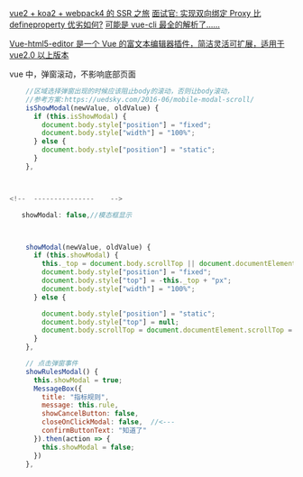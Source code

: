 [vue2 + koa2 + webpack4 的 SSR 之旅](https://juejin.im/post/5ab7bfe3f265da237b220e1e)
[面试官: 实现双向绑定 Proxy 比 defineproperty 优劣如何?](https://juejin.im/post/5acd0c8a6fb9a028da7cdfaf)
[可能是 vue-cli 最全的解析了……](https://juejin.im/post/5b2872516fb9a00e8626e34f#heading-1)

[Vue-html5-editor 是一个 Vue 的富文本编辑器插件，简洁灵活可扩展，适用于 vue2.0 以上版本](https://github.com/PeakTai/vue-html5-editor)

vue 中，弹窗滚动，不影响底部页面

```js
    //区域选择弹窗出现的时候应该阻止body的滚动，否则让body滚动，
    //参考方案:https://uedsky.com/2016-06/mobile-modal-scroll/
    isShowModal(newValue, oldValue) {
      if (this.isShowModal) {
        document.body.style["position"] = "fixed";
        document.body.style["width"] = "100%";
      } else {
        document.body.style["position"] = "static";
      }
    },



<!--  ---------------    -->

   showModal: false,//模态框显示 



    showModal(newValue, oldValue) {
      if (this.showModal) {
        this._top = document.body.scrollTop || document.documentElement.scrollTop
        document.body.style["position"] = "fixed";
        document.body.style["top"] = -this._top + "px";
        document.body.style["width"] = "100%";
      } else {

        document.body.style["position"] = "static";
        document.body.style["top"] = null;
        document.body.scrollTop = document.documentElement.scrollTop = this._top;
      }
    },

    // 点击弹窗事件
    showRulesModal() {
      this.showModal = true;
      MessageBox({
        title: "指标规则",
        message: this.rule,
        showCancelButton: false,  
        closeOnClickModal: false,  //<---
        confirmButtonText: "知道了"
      }).then(action => {
        this.showModal = false;
      })
    },
```
